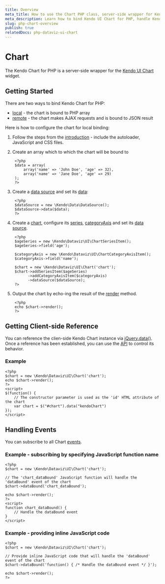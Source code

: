 ```yaml
---
title: Overview
meta_title: How to use the Chart PHP class, server-side wrapper for Kendo UI Chart widget
meta_description: Learn how to bind Kendo UI Chart for PHP, handle Kendo UI Chart Events, access an existing chart.
slug: php-chart-overview
publish: true
relatedDocs: php-dataviz-ui-chart
---
```


# Chart

The Kendo Chart for PHP is a server-side wrapper for the [Kendo UI Chart](/api/dataviz/chart) widget.

## Getting Started

There are two ways to bind Kendo Chart for PHP:

* [local](/getting-started/using-kendo-with/php/widgets/chart/local-binding) - the chart is bound to PHP array
* [remote](/getting-started/using-kendo-with/php/widgets/chart/remote-binding) - the chart makes AJAX requests and is bound to JSON result

Here is how to configure the chart for local binding:

1. Follow the steps from the [introduction](/getting-started/using-kendo-with/php/introduction) - include the autoloader, JavaScript and CSS files.
2. Create an array which to which the chart will be bound to

        <?php
        $data = array(
            array('name' => 'John Doe', 'age' => 32),
            array('name' => 'Jane Doe', 'age' => 29)
        );
        ?>
3. Create a [data source](/api/wrappers/php/Kendo/Data/DataSource) and set its [data](/api/wrappers/php/Kendo/Data/DataSource#data):

        <?php
        $dataSource = new \Kendo\Data\DataSource();
        $dataSource->data($data);
        ?>
4. Create a [chart](/api/wrappers/php/Kendo/Dataviz/UI/Chart), configure its [series](/api/wrappers/php/Kendo/Dataviz/UI/Chart#addSeriesItem), [categoryAxis](/api/wrappers/php/Kendo/Dataviz/UI/Chart#addCategoryAxisItem) and set its [data source](/api/wrappers/php/Kendo/Dataviz/UI/Chart#datasource).

        <?php
        $ageSeries = new \Kendo\Dataviz\UI\ChartSeriesItem();
        $ageSeries->field('age');

        $categoryAxis = new \Kendo\Dataviz\UI\ChartCategoryAxisItem();
        $categoryAxis->field('name');

        $chart = new \Kendo\Dataviz\UI\Chart('chart');
        $chart->addSeriesItem($ageSeries)
              ->addCategoryAxisItem($categoryAxis)
              ->dataSource($dataSource);
        ?>
5. Output the chart by echo-ing the result of the [render](/api/wrappers/php/Kendo/UI/Widget#render) method.

        <?php
        echo $chart->render();
        ?>

## Getting Client-side Reference

You can reference the clien-side Kendo Chart instance via [jQuery.data()](http://api.jquery.com/jQuery.data/).
Once a reference has been established, you can use the [API](/api/dataviz/chart#methods) to control its behavior.


### Example

    <?php
    $chart = new \Kendo\Dataviz\UI\Chart('chart');
    echo $chart->render();
    ?>
    <script>
    $(function() {
        // The constructor parameter is used as the 'id' HTML attribute of the chart
        var chart = $("#chart").data("kendoChart")
    });
    </script>

## Handling Events

You can subscribe to all Chart [events](/api/dataviz/chart#events).

### Example - subscribing by specifying JavaScript function name

    <?php
    $chart = new \Kendo\Dataviz\UI\Chart('chart');

    // The 'chart_dataBound' JavaScript function will handle the 'dataBound' event of the chart
    $chart->dataBound('chart_dataBound');

    echo $chart->render();
    ?>
    <script>
    function chart_dataBound() {
        // Handle the dataBound event
    }
    </script>

### Example - providing inline JavaScript code

    <?php
    $chart = new \Kendo\Dataviz\UI\Chart('chart');

    // Provide inline JavaScript code that will handle the 'dataBound' event of the chart
    $chart->dataBound('function() { /* Handle the dataBound event */ }');

    echo $chart->render();
    ?>
 
